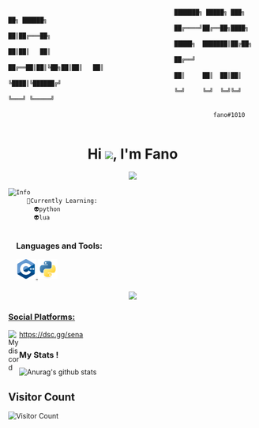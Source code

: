 ```
                                               ███████╗ █████╗ ███╗   ██╗ ██████╗ 
                                               ██╔════╝██╔══██╗████╗  ██║██╔═══██╗
                                               █████╗  ███████║██╔██╗ ██║██║   ██║
                                               ██╔══╝  ██╔══██║██║╚██╗██║██║   ██║
                                               ██║     ██║  ██║██║ ╚████║╚██████╔╝
                                               ╚═╝     ╚═╝  ╚═╝╚═╝  ╚═══╝ ╚═════╝ 
                                   
                                                          fano#1010
                                                          
```

<h1 align="center">Hi <img src="https://media.discordapp.net/stickers/975553715434037318.webp?size=160" width="100px" />, I'm Fano</h1>

<p align="center">
  <img src="https://readme-typing-svg.herokuapp.com/?center=true&vCenter=true&color=016EEA&width=500&lines=Welcome+|anonfano/sena.gg" />
</p>


<img align="left" height="200" src="https://tenor.com/benot.gif"/>

```diff
Info
   👾Currently Learning:
     👽python
     👽lua
    
```
<h3 align="left">Languages and Tools:</h3>
<p align="left"> <a href="https://www.w3schools.com/cpp/" target="_blank" rel="noreferrer"> <img src="https://raw.githubusercontent.com/devicons/devicon/master/icons/cplusplus/cplusplus-original.svg" alt="cplusplus" width="40" height="40"/> </a> <a href="https://www.python.org" target="_blank" rel="noreferrer"> <img src="https://raw.githubusercontent.com/devicons/devicon/master/icons/python/python-original.svg" alt="python" width="40" height="40"/> </a> </p>

### 
<p align="center">
  <a href="">
    <img src="https://media.giphy.com/media/26tn33aiTi1jkl6H6/giphy.gif">

### Social Platforms:

<img align="left" alt="My discord" width="22px" src="https://cdn.jsdelivr.net/npm/simple-icons@v3/icons/discord.svg" /> https://dsc.gg/sena
<br />



### My Stats !
![Anurag's github stats](https://github-readme-stats.vercel.app/api?username=anonfano&count_private=true&show_icons=true?theme=buefy)


## Visitor Count
![Visitor Count](https://profile-counter.glitch.me/anonfano/count.svg)

<br />
